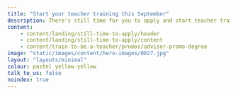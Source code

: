 ```yaml
---
title: "Start your teacher training this September"
description: There's still time for you to apply and start teacher training this September. 
content:
    - content/landing/still-time-to-apply/header
    - content/landing/still-time-to-apply/content
    - content/train-to-be-a-teacher/promos/adviser-promo-degree
image: "static/images/content/hero-images/0027.jpg"
layout: "layouts/minimal"
colour: pastel yellow-yellow
talk_to_us: false
noindex: true
---
```

